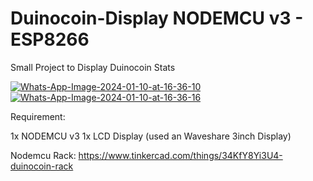 # Duinocoin-Display NODEMCU v3 - ESP8266
Small Project to Display Duinocoin Stats

<a href="https://ibb.co/CQrsJdz"><img src="https://i.ibb.co/m4xFvsG/Whats-App-Image-2024-01-10-at-16-36-10.jpg" alt="Whats-App-Image-2024-01-10-at-16-36-10" border="0"></a>
<a href="https://ibb.co/GJSWSBL"><img src="https://i.ibb.co/1nWrWh5/Whats-App-Image-2024-01-10-at-16-36-16.jpg" alt="Whats-App-Image-2024-01-10-at-16-36-16" border="0"></a>


Requirement:

1x NODEMCU v3
1x LCD Display (used an Waveshare 3inch Display)


Nodemcu Rack: https://www.tinkercad.com/things/34KfY8Yi3U4-duinocoin-rack
